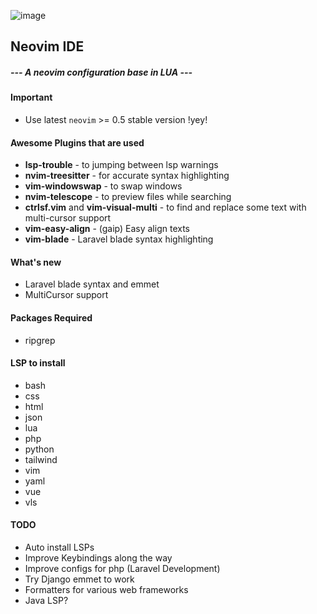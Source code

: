 ![image](https://user-images.githubusercontent.com/6580895/118361004-fc386c00-b5bb-11eb-98d0-130e19e495dc.png)

## Neovim IDE
#####  --- A neovim configuration base in LUA ---

#### Important
- Use latest `neovim` >= 0.5 stable version !yey!

#### Awesome Plugins that are used
- **lsp-trouble** - to jumping between lsp warnings
- **nvim-treesitter** - for accurate syntax highlighting
- **vim-windowswap** - to swap windows
- **nvim-telescope** - to preview files while searching
- **ctrlsf.vim** and **vim-visual-multi** - to find and replace some text with multi-cursor support
- **vim-easy-align** - (gaip) Easy align texts
- **vim-blade** - Laravel blade syntax highlighting

#### What's new
- Laravel blade syntax and emmet
- MultiCursor support

#### Packages Required
- ripgrep

#### LSP to install
* bash
* css
* html
* json
* lua
* php
* python
* tailwind
* vim
* yaml
* vue
* vls

#### TODO
* Auto install LSPs
* Improve Keybindings along the way
* Improve configs for php (Laravel Development)
* Try Django emmet to work
* Formatters for various web frameworks
* Java LSP?
